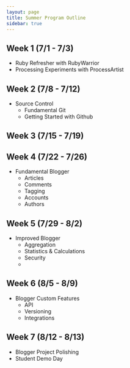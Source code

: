 ```yaml
---
layout: page
title: Summer Program Outline
sidebar: true
---
```


## Week 1 (7/1 - 7/3)

* Ruby Refresher with RubyWarrior
* Processing Experiments with ProcessArtist

## Week 2 (7/8 - 7/12)

* Source Control
  * Fundamental Git
  * Getting Started with Github

## Week 3 (7/15 - 7/19)



## Week 4 (7/22 - 7/26)

* Fundamental Blogger
  * Articles
  * Comments
  * Tagging
  * Accounts
  * Authors

## Week 5 (7/29 - 8/2)

* Improved Blogger
  * Aggregation
  * Statistics & Calculations
  * Security
  * 

## Week 6 (8/5 - 8/9)

* Blogger Custom Features
  * API
  * Versioning
  * Integrations

## Week 7 (8/12 - 8/13)

* Blogger Project Polishing
* Student Demo Day